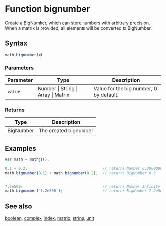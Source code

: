 # Function bignumber

Create a BigNumber, which can store numbers with arbitrary precision.
When a matrix is provided, all elements will be converted to BigNumber.


## Syntax

```js
math.bignumber(x)
```

### Parameters

Parameter | Type | Description
--------- | ---- | -----------
`value` | Number &#124; String &#124; Array &#124; Matrix | Value for the big number, 0 by default.

### Returns

Type | Description
---- | -----------
BigNumber | The created bignumber


## Examples

```js
var math = mathjs();

0.1 + 0.2;                                  // returns Number 0.30000000000000004
math.bignumber(0.1) + math.bignumber(0.2);  // returns BigNumber 0.3


7.2e500;                                    // returns Number Infinity
math.bignumber('7.2e500');                  // returns BigNumber 7.2e500
```


## See also

[boolean](boolean.md),
[complex](complex.md),
[index](index.md),
[matrix](matrix.md),
[string](string.md),
[unit](unit.md)


<!-- Note: This file is automatically generated from source code comments. Changes made in this file will be overridden. -->
